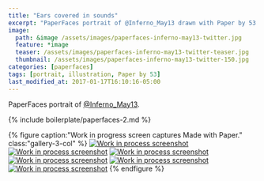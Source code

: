 ```yaml
---
title: "Ears covered in sounds"
excerpt: "PaperFaces portrait of @Inferno_May13 drawn with Paper by 53 on an iPad."
image: 
  path: &image /assets/images/paperfaces-inferno-may13-twitter.jpg 
  feature: *image
  teaser: /assets/images/paperfaces-inferno-may13-twitter-teaser.jpg
  thumbnail: /assets/images/paperfaces-inferno-may13-twitter-150.jpg
categories: [paperfaces]
tags: [portrait, illustration, Paper by 53]
last_modified_at: 2017-01-17T16:10:16-05:00
---
```


PaperFaces portrait of [@Inferno_May13](https://twitter.com/Inferno_May13).

{% include boilerplate/paperfaces-2.md %}

{% figure caption:"Work in progress screen captures Made with Paper." class:"gallery-3-col" %}
[![Work in process screenshot](/assets/images/paperfaces-inferno-may13-process-1-600.jpg)](/assets/images/paperfaces-inferno-may13-process-1-lg.jpg)
[![Work in process screenshot](/assets/images/paperfaces-inferno-may13-process-2-600.jpg)](/assets/images/paperfaces-inferno-may13-process-2-lg.jpg)
[![Work in process screenshot](/assets/images/paperfaces-inferno-may13-process-3-600.jpg)](/assets/images/paperfaces-inferno-may13-process-3-lg.jpg)
[![Work in process screenshot](/assets/images/paperfaces-inferno-may13-process-4-600.jpg)](/assets/images/paperfaces-inferno-may13-process-4-lg.jpg) [![Work in process screenshot](/assets/images/paperfaces-inferno-may13-process-5-600.jpg)](/assets/images/paperfaces-inferno-may13-process-5-lg.jpg)
[![Work in process screenshot](/assets/images/paperfaces-inferno-may13-process-6-600.jpg)](/assets/images/paperfaces-inferno-may13-process-6-lg.jpg)
{% endfigure %}
